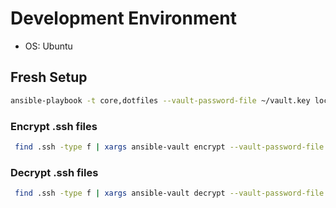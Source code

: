 # Development Environment

- OS: Ubuntu

## Fresh Setup

```sh
ansible-playbook -t core,dotfiles --vault-password-file ~/vault.key local.yaml
```

### Encrypt .ssh files

```sh
 find .ssh -type f | xargs ansible-vault encrypt --vault-password-file ~/vault.key
```

### Decrypt .ssh files
```sh
 find .ssh -type f | xargs ansible-vault decrypt --vault-password-file ~/vault.key
```